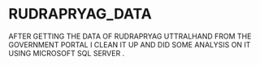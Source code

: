 # RUDRAPRYAG_DATA
AFTER GETTING THE DATA OF RUDRAPRYAG UTTRALHAND FROM THE GOVERNMENT PORTAL I CLEAN IT UP AND DID SOME ANALYSIS ON IT USING MICROSOFT SQL SERVER .
